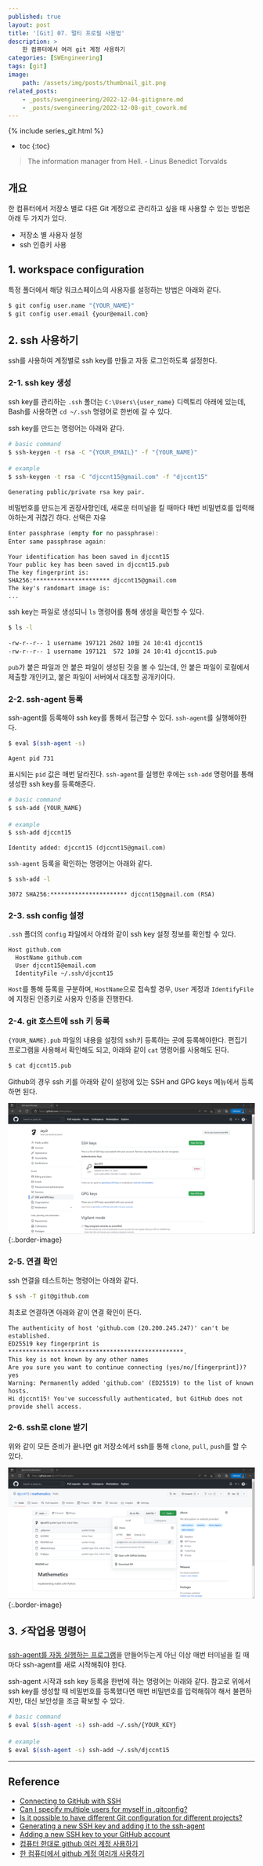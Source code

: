 ```yaml
---
published: true
layout: post
title: '[Git] 07. 멀티 프로필 사용법'
description: >
    한 컴퓨터에서 여러 git 계정 사용하기
categories: [SWEngineering]
tags: [git]
image:
    path: /assets/img/posts/thumbnail_git.png
related_posts:
    - _posts/swengineering/2022-12-04-gitignore.md
    - _posts/swengineering/2022-12-08-git_cowork.md
---
```

{% include series_git.html %}
* toc
{:toc}

> The information manager from Hell. - Linus Benedict Torvalds

## 개요

한 컴퓨터에서 저장소 별로 다른 Git 계정으로 관리하고 싶을 때 사용할 수 있는 방법은 아래 두 가지가 있다.  

- 저장소 별 사용자 설정
- ssh 인증키 사용

## 1. workspace configuration

특정 폴더에서 해당 워크스페이스의 사용자를 설정하는 방법은 아래와 같다.  

```bash
$ git config user.name "{YOUR_NAME}"
$ git config user.email {your@email.com}
```

## 2. ssh 사용하기

ssh를 사용하여 계정별로 ssh key를 만들고 자동 로그인하도록 설정한다.  

### 2-1. ssh key 생성

ssh key를 관리하는 `.ssh` 폴더는 `C:\Users\{user_name}` 디렉토리 아래에 있는데, Bash를 사용하면 `cd ~/.ssh` 명령어로 한번에 갈 수 있다.  

ssh key를 만드는 명령어는 아래와 같다.  

```bash
# basic command
$ ssh-keygen -t rsa -C "{YOUR_EMAIL}" -f "{YOUR_NAME}"

# example
$ ssh-keygen -t rsa -C "djccnt15@gmail.com" -f "djccnt15"
```
```
Generating public/private rsa key pair.
```

비밀번호를 만드는게 권장사항인데, 새로운 터미널을 킬 때마다 매번 비밀번호를 입력해야하는게 귀찮긴 하다. 선택은 자유  

```powershell
Enter passphrase (empty for no passphrase):
Enter same passphrase again:
```
```
Your identification has been saved in djccnt15
Your public key has been saved in djccnt15.pub
The key fingerprint is:
SHA256:********************** djccnt15@gmail.com
The key's randomart image is:
...
```

ssh key는 파일로 생성되니 `ls` 명령어를 통해 생성을 확인할 수 있다.  

```bash
$ ls -l
```
```
-rw-r--r-- 1 username 197121 2602 10월 24 10:41 djccnt15
-rw-r--r-- 1 username 197121  572 10월 24 10:41 djccnt15.pub
```

`pub`가 붙은 파일과 안 붙은 파일이 생성된 것을 볼 수 있는데, 안 붙은 파일이 로컬에서 제출할 개인키고, 붙은 파일이 서버에서 대조할 공개키이다.  

### 2-2. ssh-agent 등록

ssh-agent를 등록해야 ssh key를 통해서 접근할 수 있다. `ssh-agent`를 실행해야한다.  

```bash
$ eval $(ssh-agent -s)
```
```
Agent pid 731
```

표시되는 `pid` 값은 매번 달라진다. `ssh-agent`를 실행한 후에는 `ssh-add` 명령어를 통해 생성한 ssh key를 등록해준다.  

```bash
# basic command
$ ssh-add {YOUR_NAME}

# example
$ ssh-add djccnt15
```
```
Identity added: djccnt15 (djccnt15@gmail.com)
```

`ssh-agent` 등록을 확인하는 명령어는 아래와 같다.  

```bash
$ ssh-add -l
```
```
3072 SHA256:********************** djccnt15@gmail.com (RSA)
```

### 2-3. ssh config 설정

`.ssh` 폴더의 `config` 파일에서 아래와 같이 ssh key 설정 정보를 확인할 수 있다.  

```
Host github.com
  HostName github.com
  User djccnt15@email.com
  IdentityFile ~/.ssh/djccnt15
```

`Host`를 통해 등록을 구분하며, `HostName`으로 접속할 경우, `User` 계정과 `IdentifyFile`에 지정된 인증키로 사용자 인증을 진행한다.  

### 2-4. git 호스트에 ssh 키 등록

`{YOUR_NAME}.pub` 파일의 내용을 설정의 ssh키 등록하는 곳에 등록해야한다. 편집기 프로그램을 사용해서 확인해도 되고, 아래와 같이 `cat` 명령어를 사용해도 된다.  

```bash
$ cat djccnt15.pub
```

Github의 경우 ssh 키를 아래와 같이 설정에 있는 SSH and GPG keys 메뉴에서 등록하면 된다.  

![github_sshkey_01](/assets/img/posts/github_sshkey_01.png)
{:.border-image}

### 2-5. 연결 확인

ssh 연결을 테스트하는 명령어는 아래와 같다.  

```bash
$ ssh -T git@github.com
```

최초로 연결하면 아래와 같이 연결 확인이 뜬다.  

```
The authenticity of host 'github.com (20.200.245.247)' can't be established.
ED25519 key fingerprint is **************************************************.
This key is not known by any other names
Are you sure you want to continue connecting (yes/no/[fingerprint])? yes
Warning: Permanently added 'github.com' (ED25519) to the list of known hosts.
Hi djccnt15! You've successfully authenticated, but GitHub does not provide shell access.
```

### 2-6. ssh로 clone 받기

위와 같이 모든 준비가 끝나면 git 저장소에서 ssh를 통해 `clone`, `pull`, `push`를 할 수 있다.  

![github_sshkey_02](/assets/img/posts/github_sshkey_02.png)
{:.border-image}

## 3. ⚡작업용 명령어

[ssh-agent를 자동 실행하는 프로그램](https://docs.github.com/en/authentication/connecting-to-github-with-ssh/working-with-ssh-key-passphrases#auto-launching-ssh-agent-on-git-for-windows)을 만들어두는게 아닌 이상 매번 터미널을 킬 때마다 ssh-agent를 새로 시작해줘야 한다.  

ssh-agent 시작과 ssh key 등록을 한번에 하는 명령어는 아래와 같다. 참고로 위에서 ssh key를 생성할 때 비밀번호를 등록했다면 매번 비밀번호를 입력해줘야 해서 불편하지만, 대신 보안성을 조금 확보할 수 있다.  

```bash
# basic command
$ eval $(ssh-agent -s) ssh-add ~/.ssh/{YOUR_KEY}

# example
$ eval $(ssh-agent -s) ssh-add ~/.ssh/djccnt15
```

---
## Reference
- [Connecting to GitHub with SSH](https://docs.github.com/en/authentication/connecting-to-github-with-ssh)
- [Can I specify multiple users for myself in .gitconfig?](https://stackoverflow.com/questions/4220416/can-i-specify-multiple-users-for-myself-in-gitconfig)
- [Is it possible to have different Git configuration for different projects?](https://stackoverflow.com/questions/8801729/is-it-possible-to-have-different-git-configuration-for-different-projects)
- [Generating a new SSH key and adding it to the ssh-agent](https://docs.github.com/en/enterprise/2.16/user/github/authenticating-to-github/generating-a-new-ssh-key-and-adding-it-to-the-ssh-agent)
- [Adding a new SSH key to your GitHub account](https://docs.github.com/en/enterprise/2.16/user/github/authenticating-to-github/adding-a-new-ssh-key-to-your-github-account)
- [컴퓨터 한대로 github 여러 계정 사용하기](https://www.irgroup.org/posts/github-%EC%BB%B4%ED%93%A8%ED%84%B0-%ED%95%9C%EB%8C%80%EB%A1%9C-%EC%97%AC%EB%9F%AC-%EA%B3%84%EC%A0%95-%EC%82%AC%EC%9A%A9%ED%95%98%EA%B8%B0/)
- [한 컴퓨터에서 github 계정 여러개 사용하기](https://usingu.co.kr/frontend/git/%ED%95%9C-%EC%BB%B4%ED%93%A8%ED%84%B0%EC%97%90%EC%84%9C-github-%EA%B3%84%EC%A0%95-%EC%97%AC%EB%9F%AC%EA%B0%9C-%EC%82%AC%EC%9A%A9%ED%95%98%EA%B8%B0/)